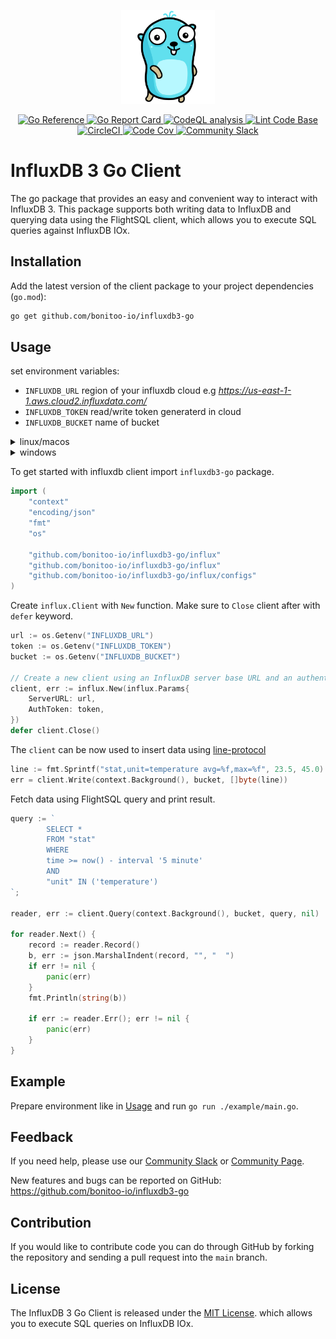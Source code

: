 <p align="center">
    <img src="gopher.png" alt="Gopher" width="150px">
</p>
<p align="center">
    <a href="https://pkg.go.dev/github.com/bonitoo-io/influxdb3-go">
        <img src="https://pkg.go.dev/badge/github.com/bonitoo-io/influxdb3-go.svg" alt="Go Reference">
    </a>
    <a href="https://goreportcard.com/report/github.com/bonitoo-io/influxdb3-go">
        <img src="https://goreportcard.com/badge/github.com/bonitoo-io/influxdb3-go" alt="Go Report Card">
    </a>
    <a href="https://github.com/bonitoo-io/influxdb3-go/actions/workflows/codeql-analysis.yml">
        <img src="https://github.com/bonitoo-io/influxdb3-go/actions/workflows/codeql-analysis.yml/badge.svg?branch=main" alt="CodeQL analysis">
    </a>
    <a href="https://github.com/bonitoo-io/influxdb3-go/actions/workflows/linter.yml">
        <img src="https://github.com/bonitoo-io/influxdb3-go/actions/workflows/linter.yml/badge.svg" alt="Lint Code Base">
    </a>
    <a href="https://dl.circleci.com/status-badge/redirect/gh/bonitoo-io/influxdb3-go/tree/main">
        <img src="https://dl.circleci.com/status-badge/img/gh/bonitoo-io/influxdb3-go/tree/main.svg?style=svg" alt="CircleCI">
    </a>
    <a href="https://codecov.io/gh/bonitoo-io/influxdb3-go">
        <img src="https://codecov.io/gh/bonitoo-io/influxdb3-go/branch/main/graph/badge.svg" alt="Code Cov"/>
    </a>
    <a href="https://app.slack.com/huddle/TH8RGQX5Z/C02UDUPLQKA">
        <img src="https://img.shields.io/badge/slack-join_chat-white.svg?logo=slack&style=social" alt="Community Slack">
    </a>
</p>

# InfluxDB 3 Go Client

The go package that provides an easy and convenient way to interact with InfluxDB 3.
This package supports both writing data to InfluxDB and querying data using the FlightSQL client,
which allows you to execute SQL queries against InfluxDB IOx.

## Installation

Add the latest version of the client package to your project dependencies (`go.mod`):

```sh
go get github.com/bonitoo-io/influxdb3-go
```

## Usage

set environment variables:

- `INFLUXDB_URL` region of your influxdb cloud e.g *https://us-east-1-1.aws.cloud2.influxdata.com/*
- `INFLUXDB_TOKEN` read/write token generaterd in cloud
- `INFLUXDB_BUCKET` name of bucket

<details>
  <summary>linux/macos</summary>

```
export INFLUXDB_URL=<url>
export INFLUXDB_BUCKET=<bucket>
export INFLUXDB_TOKEN=<token>
```

</details>

<details>
  <summary>windows</summary>

```
setx INFLUXDB_URL <url>
setx INFLUXDB_BUCKET <bucket>
setx INFLUXDB_TOKEN <token>
```

</details>

To get started with influxdb client import `influxdb3-go` package.

```go
import (
	"context"
	"encoding/json"
	"fmt"
	"os"

	"github.com/bonitoo-io/influxdb3-go/influx"
    "github.com/bonitoo-io/influxdb3-go/influx"
    "github.com/bonitoo-io/influxdb3-go/influx/configs"
)
```

Create `influx.Client` with `New` function. Make sure to `Close` client after with `defer` keyword.

```go
url := os.Getenv("INFLUXDB_URL")
token := os.Getenv("INFLUXDB_TOKEN")
bucket := os.Getenv("INFLUXDB_BUCKET")

// Create a new client using an InfluxDB server base URL and an authentication token
client, err := influx.New(influx.Params{
    ServerURL: url,
    AuthToken: token,
})
defer client.Close()
```

The `client` can be now used to insert data using [line-protocol](https://docs.influxdata.com/influxdb/cloud-serverless/reference/syntax/line-protocol/)

```go
line := fmt.Sprintf("stat,unit=temperature avg=%f,max=%f", 23.5, 45.0)
err = client.Write(context.Background(), bucket, []byte(line))
```

Fetch data using FlightSQL query and print result.

```go
query := `
        SELECT *
        FROM "stat"
        WHERE
        time >= now() - interval '5 minute'
        AND
        "unit" IN ('temperature')
`;

reader, err := client.Query(context.Background(), bucket, query, nil)

for reader.Next() {
    record := reader.Record()
    b, err := json.MarshalIndent(record, "", "  ")
    if err != nil {
        panic(err)
    }
    fmt.Println(string(b))

    if err := reader.Err(); err != nil {
        panic(err)
    }
}
```

## Example

Prepare environment like in [Usage](#usage) and run `go run ./example/main.go`.

## Feedback

If you need help, please use our [Community Slack](https://app.slack.com/huddle/TH8RGQX5Z/C02UDUPLQKA)
or [Community Page](https://community.influxdata.com/).

New features and bugs can be reported on GitHub: <https://github.com/bonitoo-io/influxdb3-go>

## Contribution

If you would like to contribute code you can do through GitHub by forking the repository and sending a pull request into
the `main` branch.

## License

The InfluxDB 3 Go Client is released under the [MIT License](https://opensource.org/licenses/MIT).
which allows you to execute SQL queries on InfluxDB IOx.
